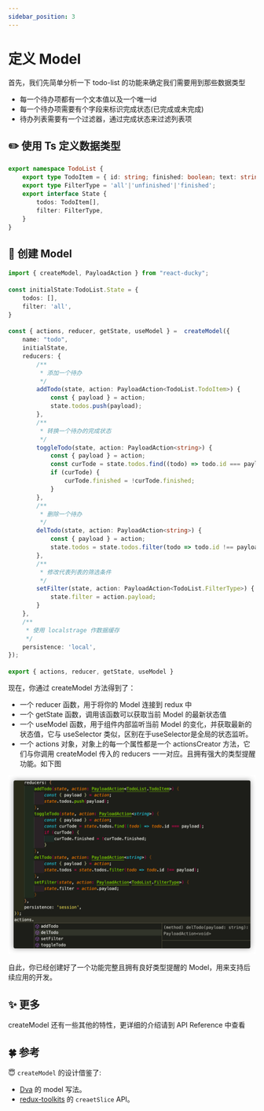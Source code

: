 ```yaml
---
sidebar_position: 3
---
```

# 定义 Model 

首先，我们先简单分析一下 todo-list 的功能来确定我们需要用到那些数据类型
- 每一个待办项都有一个文本值以及一个唯一id
- 每一个待办项需要有个字段来标识完成状态(已完成或未完成)
- 待办列表需要有一个过滤器，通过完成状态来过滤列表项

## ✏️ 使用 Ts 定义数据类型


```ts title=src/todo-list/model.ts
export namespace TodoList {
    export type TodoItem = { id: string; finished: boolean; text: string; }
    export type FilterType = 'all'|'unfinished'|'finished';
    export interface State {
        todos: TodoItem[],
        filter: FilterType,
    }
}
```

## 🤖 创建 Model

```ts title=src/todo-list/model.ts
import { createModel, PayloadAction } from "react-ducky";

const initialState:TodoList.State = { 
    todos: [],
    filter: 'all',
}

const { actions, reducer, getState, useModel } =  createModel({
    name: "todo",
    initialState,
    reducers: {
        /**
         * 添加一个待办
         */
        addTodo(state, action: PayloadAction<TodoList.TodoItem>) {
            const { payload } = action;
            state.todos.push(payload);
        },
        /**
         * 转换一个待办的完成状态
         */
        toggleTodo(state, action: PayloadAction<string>) {
            const { payload } = action;
            const curTode = state.todos.find((todo) => todo.id === payload);
            if (curTode) {
                curTode.finished = !curTode.finished;
            }
        },
        /**
         * 删除一个待办
         */
        delTodo(state, action: PayloadAction<string>) {
            const { payload } = action;
            state.todos = state.todos.filter(todo => todo.id !== payload);
        },
        /**
         * 修改代表列表的筛选条件
         */
        setFilter(state, action: PayloadAction<TodoList.FilterType>) {
            state.filter = action.payload;
        }
    },
    /**
     * 使用 localstrage 作数据缓存
     */
    persistence: 'local',
});

export { actions, reducer, getState, useModel }
```
现在，你通过 createModel 方法得到了：
- 一个 reducer 函数，用于将你的 Model 连接到 redux 中
- 一个 getState 函数，调用该函数可以获取当前 Model 的最新状态值
- 一个 useModel 函数，用于组件内部监听当前 Model 的变化，并获取最新的状态值，它与 useSelector 类似，区别在于useSelector是全局的状态监听。
- 一个 actions 对象，对象上的每一个属性都是一个 actionsCreator 方法，它们与你调用 createModel 传入的 reducers 一一对应。且拥有强大的类型提醒功能。如下图

![actions 的类型提醒](images/create-model-types.png)

自此，你已经创建好了一个功能完整且拥有良好类型提醒的 Model，用来支持后续应用的开发。

## ✨ 更多

createModel 还有一些其他的特性，更详细的介绍请到 API Reference 中查看

## 🍀 参考

😇  `createModel` 的设计借鉴了:
- [Dva](https://dvajs.com/guide/concepts.html#models) 的 model 写法。
- [redux-toolkits](https://redux-toolkit.js.org/api/createSlice) 的 `creaetSlice` API。

